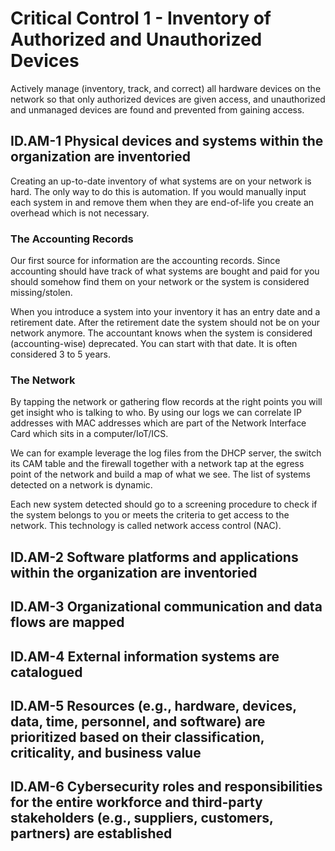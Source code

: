 # Critical Control 1 - Inventory of Authorized and Unauthorized Devices 
Actively manage (inventory, track, and correct) all hardware devices on the network so that only authorized devices are given access, and unauthorized and unmanaged devices are found and prevented from gaining access.

## ID.AM-1 Physical devices and systems within the organization are inventoried
Creating an up-to-date inventory of what systems are on your network is hard. The only way to do this is automation. If you would manually input each system in and remove them when they are end-of-life you create an overhead which is not necessary.

### The Accounting Records
Our first source for information are the accounting records. Since accounting should have track of what systems are bought and paid for you should somehow find them on your network or the system is considered missing/stolen.

When you introduce a system into your inventory it has an entry date and a retirement date. After the retirement date the system should not be on your network anymore. The accountant knows when the system is considered (accounting-wise) deprecated. You can start with that date. It is often considered 3 to 5 years.  

### The Network
By tapping the network or gathering flow records at the right points you will get insight who is talking to who. By using our logs we can correlate IP addresses with MAC addresses which are part of the Network Interface Card which sits in a computer/IoT/ICS.

We can for example leverage the log files from the DHCP server, the switch its CAM table and the firewall together with a network tap at the egress point of the network and build a map of what we see. The list of systems detected on a network is dynamic. 

Each new system detected should go to a screening procedure to check if the system belongs to you or meets the criteria to get access to the network. This technology is called network access control (NAC).

## ID.AM-2 Software platforms and applications within the organization are inventoried
## ID.AM-3 Organizational communication and data flows are mapped
## ID.AM-4 External information systems are catalogued
## ID.AM-5 Resources (e.g., hardware, devices, data, time, personnel, and software) are prioritized based on their classification, criticality, and business value
## ID.AM-6 Cybersecurity roles and responsibilities for the entire workforce and third-party stakeholders (e.g., suppliers, customers, partners) are established
